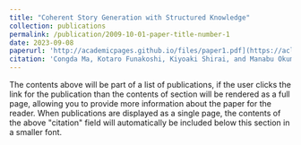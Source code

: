 ```yaml
---
title: "Coherent Story Generation with Structured Knowledge"
collection: publications
permalink: /publication/2009-10-01-paper-title-number-1
date: 2023-09-08
paperurl: 'http://academicpages.github.io/files/paper1.pdf](https://aclanthology.org/2023.ranlp-1.74/'
citation: 'Congda Ma, Kotaro Funakoshi, Kiyoaki Shirai, and Manabu Okumura. 2023. Coherent Story Generation with Structured Knowledge. In Proceedings of the 14th International Conference on Recent Advances in Natural Language Processing, pages 681–690, Varna, Bulgaria. INCOMA Ltd., Shoumen, Bulgaria.'
---
```


The contents above will be part of a list of publications, if the user clicks the link for the publication than the contents of section will be rendered as a full page, allowing you to provide more information about the paper for the reader. When publications are displayed as a single page, the contents of the above "citation" field will automatically be included below this section in a smaller font.
